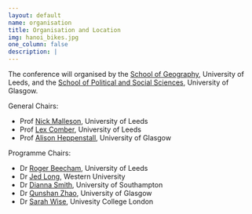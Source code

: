 ```yaml
---
layout: default
name: organisation
title: Organisation and Location
img: hanoi_bikes.jpg
one_column: false
description: |
---
```


The conference will organised by the [School of Geography](https://environment.leeds.ac.uk/geography), University of Leeds, and the [School of Political and Social Sciences](https://www.gla.ac.uk/schools/socialpolitical/), University of Glasgow.

General Chairs:

 - Prof [Nick Malleson](https://www.nickmalleson.co.uk/), University of Leeds
 - Prof [Lex Comber](https://environment.leeds.ac.uk/geography/staff/1020/professor-lex-comber), University of Leeds
 - Prof [Alison Heppenstall](https://www.gla.ac.uk/schools/socialpolitical/staff/aheppenstall/#d.en.804190), University of Glasgow

Programme Chairs:

 - Dr [Roger Beecham](https://www.roger-beecham.com/), University of Leeds
 - Dr [Jed Long](https://geospatial.uwo.ca/), Western University
 - Dr [Dianna Smith](https://www.southampton.ac.uk/people/5xfq7k/doctor-dianna-smith), University of Southampton
 - Dr [Qunshan Zhao](https://www.gla.ac.uk/schools/socialpolitical/staff/qunshanzhao/), University of Glasgow
 - Dr [Sarah Wise](https://www.ucl.ac.uk/bartlett/casa/dr-sarah-wise), Univesity College London
